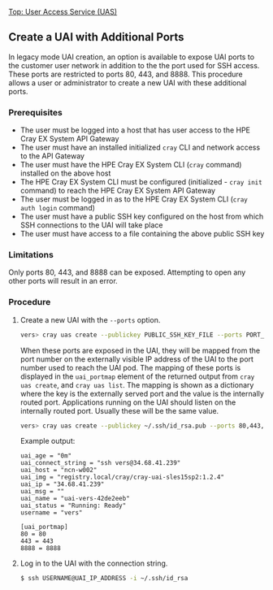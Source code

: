 [Top: User Access Service (UAS)](User_Access_Service_UAS.md)

## Create a UAI with Additional Ports

In legacy mode UAI creation, an option is available to expose UAI ports to the customer user network in addition to the the port used for SSH access. These ports are restricted to ports 80, 443, and 8888. This procedure allows a user or administrator to create a new UAI with these additional ports.

### Prerequisites

* The user must be logged into a host that has user access to the HPE Cray EX System API Gateway
* The user must have an installed initialized `cray` CLI and network access to the API Gateway
* The user must have the HPE Cray EX System CLI (`cray` command) installed on the above host
* The HPE Cray EX System CLI must be configured (initialized - `cray init` command) to reach the HPE Cray EX System API Gateway
* The user must be logged in as to the HPE Cray EX System CLI (`cray auth login` command)
* The user must have a public SSH key configured on the host from which SSH connections to the UAI will take place
* The user must have access to a file containing the above public SSH key

### Limitations

Only ports 80, 443, and 8888 can be exposed. Attempting to open any other ports will result in an error.

### Procedure

1. Create a new UAI with the `--ports` option.

    ```bash
    vers> cray uas create --publickey PUBLIC_SSH_KEY_FILE --ports PORT_LIST
    ```

    When these ports are exposed in the UAI, they will be mapped from the port number on the externally visible IP address of the UAI to the port number used to reach the UAI pod. The mapping of these ports is displayed in the `uai_portmap` element of the returned output from `cray uas create`, and `cray uas list`. The mapping is shown as a dictionary where the key is the externally served port and the value is the internally routed port. Applications running on the UAI should listen on the internally routed port. Usually these will be the same value.  

    ```bash
    vers> cray uas create --publickey ~/.ssh/id_rsa.pub --ports 80,443,8888
    ```

    Example output:

    ```
    uai_age = "0m"
    uai_connect_string = "ssh vers@34.68.41.239"
    uai_host = "ncn-w002"
    uai_img = "registry.local/cray/cray-uai-sles15sp2:1.2.4"
    uai_ip = "34.68.41.239"
    uai_msg = ""
    uai_name = "uai-vers-42de2eeb"
    uai_status = "Running: Ready"
    username = "vers"

    [uai_portmap]
    80 = 80
    443 = 443
    8888 = 8888
    ```

2. Log in to the UAI with the connection string.

    ```bash
    $ ssh USERNAME@UAI_IP_ADDRESS -i ~/.ssh/id_rsa
    ```

